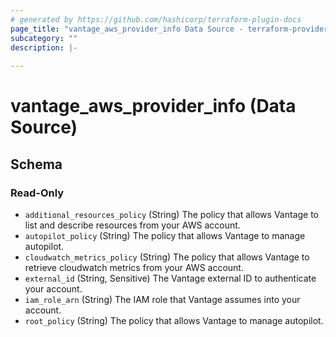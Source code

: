 ```yaml
---
# generated by https://github.com/hashicorp/terraform-plugin-docs
page_title: "vantage_aws_provider_info Data Source - terraform-provider-vantage"
subcategory: ""
description: |-
  
---
```


# vantage_aws_provider_info (Data Source)





<!-- schema generated by tfplugindocs -->
## Schema

### Read-Only

- `additional_resources_policy` (String) The policy that allows Vantage to list and describe resources from your AWS account.
- `autopilot_policy` (String) The policy that allows Vantage to manage autopilot.
- `cloudwatch_metrics_policy` (String) The policy that allows Vantage to retrieve cloudwatch metrics from your AWS account.
- `external_id` (String, Sensitive) The Vantage external ID to authenticate your account.
- `iam_role_arn` (String) The IAM role that Vantage assumes into your account.
- `root_policy` (String) The policy that allows Vantage to manage autopilot.


